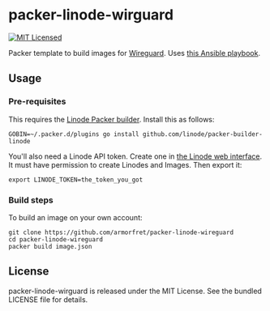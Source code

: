 packer-linode-wirguard
=========

[![MIT Licensed](https://img.shields.io/badge/license-MIT-green.svg)](https://tldrlegal.com/license/mit-license)

Packer template to build images for [Wireguard](https://wireguard.com). Uses [this Ansible playbook](https://github.com/akerl/deploy-wireguard-server).

## Usage

### Pre-requisites

This requires the [Linode Packer builder](https://github.com/linode/packer-builder-linode). Install this as follows:

```
GOBIN=~/.packer.d/plugins go install github.com/linode/packer-builder-linode
```

You'll also need a Linode API token. Create one in [the Linode web interface](https://cloud.linode.com). It must have permission to create Linodes and Images. Then export it:

```
export LINODE_TOKEN=the_token_you_got
```

### Build steps

To build an image on your own account:

```
git clone https://github.com/armorfret/packer-linode-wireguard
cd packer-linode-wireguard
packer build image.json
```

## License

packer-linode-wirguard is released under the MIT License. See the bundled LICENSE file for details.

